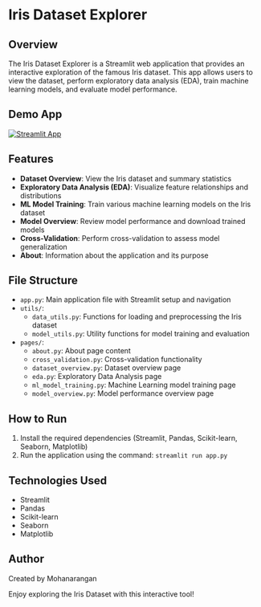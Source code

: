 # Iris Dataset Explorer

## Overview

The Iris Dataset Explorer is a Streamlit web application that provides an interactive exploration of the famous Iris dataset. This app allows users to view the dataset, perform exploratory data analysis (EDA), train machine learning models, and evaluate model performance.

## Demo App

[![Streamlit App](https://static.streamlit.io/badges/streamlit_badge_black_white.svg)](https://app-starter-kit.streamlit.app/)

## Features

- **Dataset Overview**: View the Iris dataset and summary statistics
- **Exploratory Data Analysis (EDA)**: Visualize feature relationships and distributions
- **ML Model Training**: Train various machine learning models on the Iris dataset
- **Model Overview**: Review model performance and download trained models
- **Cross-Validation**: Perform cross-validation to assess model generalization
- **About**: Information about the application and its purpose

## File Structure

- `app.py`: Main application file with Streamlit setup and navigation
- `utils/`:
  - `data_utils.py`: Functions for loading and preprocessing the Iris dataset
  - `model_utils.py`: Utility functions for model training and evaluation
- `pages/`:
  - `about.py`: About page content
  - `cross_validation.py`: Cross-validation functionality
  - `dataset_overview.py`: Dataset overview page
  - `eda.py`: Exploratory Data Analysis page
  - `ml_model_training.py`: Machine Learning model training page
  - `model_overview.py`: Model performance overview page


## How to Run

1. Install the required dependencies (Streamlit, Pandas, Scikit-learn, Seaborn, Matplotlib)
2. Run the application using the command: `streamlit run app.py`

## Technologies Used

- Streamlit
- Pandas
- Scikit-learn
- Seaborn
- Matplotlib

## Author

Created by Mohanarangan

Enjoy exploring the Iris Dataset with this interactive tool!
